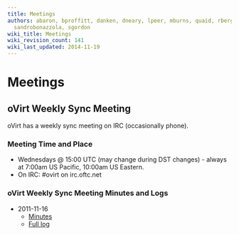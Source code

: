 ```yaml
---
title: Meetings
authors: abaron, bproffitt, danken, dneary, lpeer, mburns, quaid, rbergeron, rmiddle,
  sandrobonazzola, sgordon
wiki_title: Meetings
wiki_revision_count: 141
wiki_last_updated: 2014-11-19
---
```


# Meetings

## oVirt Weekly Sync Meeting

oVirt has a weekly sync meeting on IRC (occasionally phone).

### Meeting Time and Place

*   Wednesdays @ 15:00 UTC (may change during DST changes) - always at 7:00am US Pacific, 10:00am US Eastern.
*   On IRC: #ovirt on irc.oftc.net

### oVirt Weekly Sync Meeting Minutes and Logs

*   2011-11-16
    -   [Minutes](http://ovirt.org/meetings/ovirt/2011/ovirt.2011-11-16-15.00.html)
    -   [Full log](http://ovirt.org/meetings/ovirt/2011/ovirt.2011-11-16-15.00.log.html)
